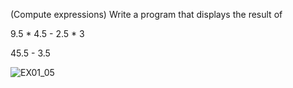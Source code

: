 (Compute expressions) Write a program that displays the result of

9.5 * 4.5 - 2.5 * 3

45.5 - 3.5

![EX01_05](https://user-images.githubusercontent.com/110781912/197054974-deeea0dd-1832-419d-a0c9-48fe7cf53bb4.png)
